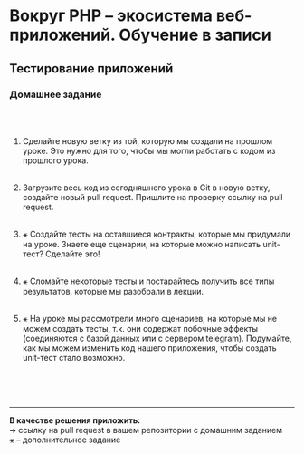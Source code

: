 # Вокруг PHP – экосистема веб-приложений. Обучение в записи
## Тестирование приложений
### Домашнее задание
<br><br>

1. Сделайте новую ветку из той, которую мы создали на
   прошлом уроке. Это нужно для того, чтобы мы могли
   работать с кодом из прошлого урока.<br><br>

2. Загрузите весь код из сегодняшнего урока в Git в новую
   ветку, создайте новый pull request. Пришлите на проверку
   ссылку на pull request.<br><br>
3. ⚹ Создайте тесты на оставшиеся контракты, которые мы
   придумали на уроке. Знаете еще сценарии, на которые
   можно написать unit-тест? Сделайте это!<br><br>
4. ⚹ Сломайте некоторые тесты и постарайтесь получить все
   типы результатов, которые мы разобрали в лекции.<br><br>
5. ⚹ На уроке мы рассмотрели много сценариев, на которые
   мы не можем создать тесты, т.к. они содержат побочные
   эффекты (соединяются с базой данных или с сервером
   telegram). Подумайте, как мы можем изменить код нашего
   приложения, чтобы создать unit-тест стало возможно.<br><br>

<br><br><hr>
**В качестве решения приложить:** <br>
➔ ссылку на pull request в вашем репозитории с домашним заданием <br>
⚹ – дополнительное задание